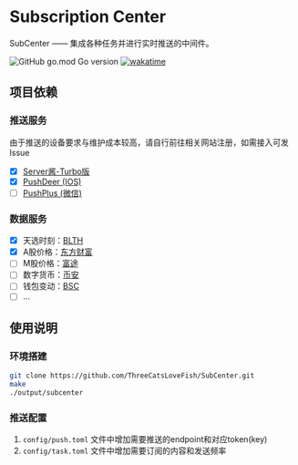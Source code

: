 # Subscription Center

SubCenter —— 集成各种任务并进行实时推送的中间件。

![GitHub go.mod Go version](https://img.shields.io/github/go-mod/go-version/ThreeCatsLoveFish/SubCenter)
[![wakatime](https://wakatime.com/badge/github/ThreeCatsLoveFish/SubCenter.svg)](https://wakatime.com/badge/github/ThreeCatsLoveFish/SubCenter)

## 项目依赖

### 推送服务

由于推送的设备要求与维护成本较高，请自行前往相关网站注册，如需接入可发Issue

- [x] [Server酱-Turbo版](https://sct.ftqq.com/)
- [x] [PushDeer (IOS)](https://github.com/easychen/pushdeer)
- [ ] [PushPlus (微信)](https://www.pushplus.plus/)

### 数据服务

- [x] 天选时刻：[BLTH](https://github.com/andywang425/BLTH)
- [x] A股价格：[东方财富](https://push2.eastmoney.com/)
- [ ] M股价格：[富途](https://www.futunn.com/)
- [ ] 数字货币：[币安](https://www.binance.com/)
- [ ] 钱包变动：[BSC](https://github.com/binance-chain/bsc)
- [ ] ...

## 使用说明

### 环境搭建

```bash
git clone https://github.com/ThreeCatsLoveFish/SubCenter.git
make
./output/subcenter
```

### 推送配置

1. `config/push.toml` 文件中增加需要推送的endpoint和对应token(key)
2. `config/task.toml` 文件中增加需要订阅的内容和发送频率
